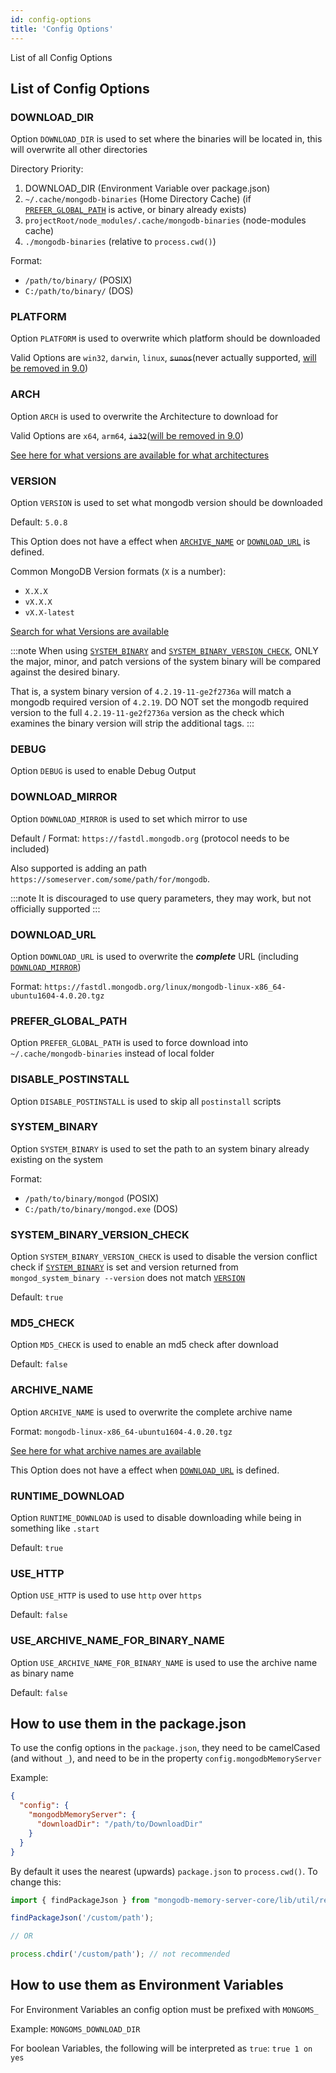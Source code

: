 ```yaml
---
id: config-options
title: 'Config Options'
---
```


List of all Config Options

## List of Config Options

### DOWNLOAD_DIR

Option `DOWNLOAD_DIR` is used to set where the binaries will be located in, this will overwrite all other directories

Directory Priority:

1. DOWNLOAD_DIR (Environment Variable over package.json)
2. `~/.cache/mongodb-binaries` (Home Directory Cache) (if [`PREFER_GLOBAL_PATH`](#prefer_global_path) is active, or binary already exists)
3. `projectRoot/node_modules/.cache/mongodb-binaries` (node-modules cache)
4. `./mongodb-binaries` (relative to `process.cwd()`)

Format:

- `/path/to/binary/` (POSIX)
- `C:/path/to/binary/` (DOS)

### PLATFORM

Option `PLATFORM` is used to overwrite which platform should be downloaded

Valid Options are `win32`, `darwin`, `linux`, ~~`sunos`~~(never actually supported, [will be removed in 9.0](../guides/error-warning-details.md#mms002))

### ARCH

Option `ARCH` is used to overwrite the Architecture to download for

Valid Options are `x64`, `arm64`, ~~`ia32`~~([will be removed in 9.0](../guides/error-warning-details.md#mms001))

[See here for what versions are available for what architectures](https://www.mongodb.com/download-center/community/releases/archive)

### VERSION

Option `VERSION` is used to set what mongodb version should be downloaded

Default: `5.0.8`

This Option does not have a effect when [`ARCHIVE_NAME`](#archive_name) or [`DOWNLOAD_URL`](#download_url) is defined.

Common MongoDB Version formats (`X` is a number):

- `X.X.X`
- `vX.X.X`
- `vX.X-latest`

[Search for what Versions are available](https://www.mongodb.com/download-center/community/releases/archive)

:::note
When using [`SYSTEM_BINARY`](#system_binary) and [`SYSTEM_BINARY_VERSION_CHECK`](#system_binary_version_check), ONLY the major, minor, and patch versions of the system binary will be compared against the desired binary.

That is, a system binary version of `4.2.19-11-ge2f2736a` will match a mongodb required version of `4.2.19`. DO NOT set the mongodb required version to the full `4.2.19-11-ge2f2736a` version as the check which examines the binary version will strip the additional tags.
:::

### DEBUG

Option `DEBUG` is used to enable Debug Output

### DOWNLOAD_MIRROR

Option `DOWNLOAD_MIRROR` is used to set which mirror to use

Default / Format: `https://fastdl.mongodb.org` (protocol needs to be included)

Also supported is adding an path `https://someserver.com/some/path/for/mongodb`.  

:::note
It is discouraged to use query parameters, they may work, but not officially supported
:::

### DOWNLOAD_URL

Option `DOWNLOAD_URL` is used to overwrite the ***complete*** URL (including [`DOWNLOAD_MIRROR`](#DOWNLOAD_MIRROR))

Format: `https://fastdl.mongodb.org/linux/mongodb-linux-x86_64-ubuntu1604-4.0.20.tgz`

### PREFER_GLOBAL_PATH

Option `PREFER_GLOBAL_PATH` is used to force download into `~/.cache/mongodb-binaries` instead of local folder

### DISABLE_POSTINSTALL

Option `DISABLE_POSTINSTALL` is used to skip all `postinstall` scripts

### SYSTEM_BINARY

Option `SYSTEM_BINARY` is used to set the path to an system binary already existing on the system

Format:

- `/path/to/binary/mongod` (POSIX)
- `C:/path/to/binary/mongod.exe` (DOS)

### SYSTEM_BINARY_VERSION_CHECK

Option `SYSTEM_BINARY_VERSION_CHECK` is used to disable the version conflict check if [`SYSTEM_BINARY`](#system_binary) is set and version returned from `mongod_system_binary --version` does not match [`VERSION`](#version)

Default: `true`

### MD5_CHECK

Option `MD5_CHECK` is used to enable an md5 check after download

Default: `false`

### ARCHIVE_NAME

Option `ARCHIVE_NAME` is used to overwrite the complete archive name

Format: `mongodb-linux-x86_64-ubuntu1604-4.0.20.tgz`

[See here for what archive names are available](https://www.mongodb.com/download-center/community/releases/archive)

This Option does not have a effect when [`DOWNLOAD_URL`](#download_url) is defined.

### RUNTIME_DOWNLOAD

Option `RUNTIME_DOWNLOAD` is used to disable downloading while being in something like `.start`

Default: `true`

### USE_HTTP

Option `USE_HTTP` is used to use `http` over `https`

Default: `false`

### USE_ARCHIVE_NAME_FOR_BINARY_NAME

Option `USE_ARCHIVE_NAME_FOR_BINARY_NAME` is used to use the archive name as binary name

Default: `false`

## How to use them in the package.json

To use the config options in the `package.json`, they need to be camelCased (and without `_`), and need to be in the property `config.mongodbMemoryServer`

Example:

```json
{
  "config": {
    "mongodbMemoryServer": {
      "downloadDir": "/path/to/DownloadDir"
    }
  }
}
```

By default it uses the nearest (upwards) `package.json` to `process.cwd()`.
To change this:

```ts
import { findPackageJson } from "mongodb-memory-server-core/lib/util/resolveConfig";

findPackageJson('/custom/path');

// OR

process.chdir('/custom/path'); // not recommended
```

## How to use them as Environment Variables

For Environment Variables an config option must be prefixed with `MONGOMS_`

Example: `MONGOMS_DOWNLOAD_DIR`

For boolean Variables, the following will be interpreted as `true`: `true 1 on yes`
